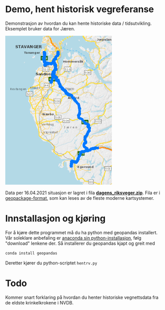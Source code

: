 # Demo, hent historisk vegreferanse 

Demonstrasjon av hvordan du kan hente historiske data / tidsutvikling. Eksemplet bruker data for Jæren. 

![Kart over dagens europa- og riksveger på Jæren](./pics/jaeren_dagensvegnett.png)

Data per 16.04.2021 situasjon er lagret i fila **[dagens_riksveger.zip](https://github.com/LtGlahn/workinprogress/raw/historisk-riksveg/dagens_riksveger.zip)**. Fila er i [geopackage-format](https://www.geopackage.org/), som kan leses av de fleste moderne kartsystemer. 




# Innstallasjon og kjøring

For å kjøre dette programmet må du ha python med geopandas installert. Vår soleklare anbefaling er [anaconda sin python-installasjon](https://www.anaconda.com), følg "download" lenkene der. Så installerer du geopandas kjapt og greit med 

```bash
conda install geopandas
```

Deretter kjører du python-scriptet `hentrv.py` 

# Todo 

Kommer snart forklaring på hvordan du henter historiske vegnettsdata fra de eldste krinkelkrokene i NVDB. 